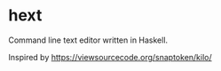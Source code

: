 # hext

Command line text editor written in Haskell.

Inspired by https://viewsourcecode.org/snaptoken/kilo/
